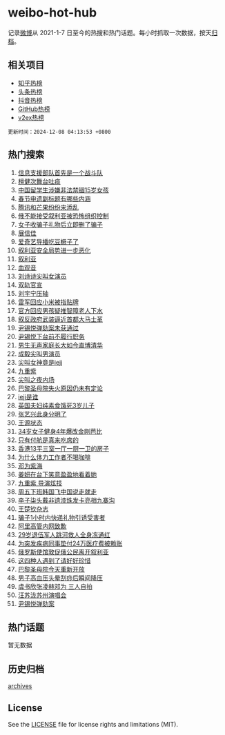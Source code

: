 # weibo-hot-hub

记录[微博](https://www.weibo.com)从 2021-1-7 日至今的热搜和热门话题。每小时抓取一次数据，按天[归档](archives)。

## 相关项目

- [知乎热榜](https://github.com/lonnyzhang423/zhihu-hot-hub)
- [头条热榜](https://github.com/lonnyzhang423/toutiao-hot-hub)
- [抖音热榜](https://github.com/lonnyzhang423/douyin-hot-hub)
- [GitHub热榜](https://github.com/lonnyzhang423/github-hot-hub)
- [v2ex热榜](https://github.com/lonnyzhang423/v2ex-hot-hub)


`更新时间：2024-12-08 04:13:53 +0800`

## 热门搜索

1. [信息支援部队首先是一个战斗队](https://m.weibo.cn/search?containerid=100103type%3D1%26t%3D10%26q%3D%23%E4%BF%A1%E6%81%AF%E6%94%AF%E6%8F%B4%E9%83%A8%E9%98%9F%E9%A6%96%E5%85%88%E6%98%AF%E4%B8%80%E4%B8%AA%E6%88%98%E6%96%97%E9%98%9F%23&stream_entry_id=51&isnewpage=1&extparam=seat%3D1%26stream_entry_id%3D51%26c_type%3D51%26dgr%3D0%26cate%3D10103%26pos%3D0%26q%3D%2523%25E4%25BF%25A1%25E6%2581%25AF%25E6%2594%25AF%25E6%258F%25B4%25E9%2583%25A8%25E9%2598%259F%25E9%25A6%2596%25E5%2585%2588%25E6%2598%25AF%25E4%25B8%2580%25E4%25B8%25AA%25E6%2588%2598%25E6%2596%2597%25E9%2598%259F%2523%26filter_type%3Drealtimehot%26display_time%3D1733602432%26pre_seqid%3D173360243246802220954116)
1. [檀健次舞台吐痰](https://m.weibo.cn/search?containerid=100103type%3D1%26t%3D10%26q%3D%E6%AA%80%E5%81%A5%E6%AC%A1%E8%88%9E%E5%8F%B0%E5%90%90%E7%97%B0&stream_entry_id=31&isnewpage=1&extparam=seat%3D1%26stream_entry_id%3D31%26band_rank%3D1%26flag%3D2%26filter_type%3Drealtimehot%26c_type%3D31%26lcate%3D5001%26q%3D%25E6%25AA%2580%25E5%2581%25A5%25E6%25AC%25A1%25E8%2588%259E%25E5%258F%25B0%25E5%2590%2590%25E7%2597%25B0%26cate%3D5001%26pos%3D0%26realpos%3D1%26dgr%3D0%26display_time%3D1733602432%26pre_seqid%3D173360243246802220954116)
1. [中国留学生涉嫌非法禁锢15岁女孩](https://m.weibo.cn/search?containerid=100103type%3D1%26t%3D10%26q%3D%23%E4%B8%AD%E5%9B%BD%E7%95%99%E5%AD%A6%E7%94%9F%E6%B6%89%E5%AB%8C%E9%9D%9E%E6%B3%95%E7%A6%81%E9%94%A215%E5%B2%81%E5%A5%B3%E5%AD%A9%23&stream_entry_id=31&isnewpage=1&extparam=seat%3D1%26stream_entry_id%3D31%26band_rank%3D2%26flag%3D2%26filter_type%3Drealtimehot%26c_type%3D31%26lcate%3D5001%26q%3D%2523%25E4%25B8%25AD%25E5%259B%25BD%25E7%2595%2599%25E5%25AD%25A6%25E7%2594%259F%25E6%25B6%2589%25E5%25AB%258C%25E9%259D%259E%25E6%25B3%2595%25E7%25A6%2581%25E9%2594%25A215%25E5%25B2%2581%25E5%25A5%25B3%25E5%25AD%25A9%2523%26cate%3D5001%26pos%3D1%26realpos%3D2%26dgr%3D0%26display_time%3D1733602432%26pre_seqid%3D173360243246802220954116)
1. [春节申遗副标题有哪些内涵](https://m.weibo.cn/search?containerid=100103type%3D1%26t%3D10%26q%3D%23%E6%98%A5%E8%8A%82%E7%94%B3%E9%81%97%E5%89%AF%E6%A0%87%E9%A2%98%E6%9C%89%E5%93%AA%E4%BA%9B%E5%86%85%E6%B6%B5%23&stream_entry_id=31&isnewpage=1&extparam=seat%3D1%26stream_entry_id%3D31%26band_rank%3D3%26flag%3D0%26filter_type%3Drealtimehot%26c_type%3D31%26lcate%3D5001%26q%3D%2523%25E6%2598%25A5%25E8%258A%2582%25E7%2594%25B3%25E9%2581%2597%25E5%2589%25AF%25E6%25A0%2587%25E9%25A2%2598%25E6%259C%2589%25E5%2593%25AA%25E4%25BA%259B%25E5%2586%2585%25E6%25B6%25B5%2523%26cate%3D5001%26pos%3D2%26realpos%3D3%26dgr%3D0%26display_time%3D1733602432%26pre_seqid%3D173360243246802220954116)
1. [腾讯和芒果纷纷来添乱](https://m.weibo.cn/search?containerid=100103type%3D1%26t%3D10%26q%3D%E8%85%BE%E8%AE%AF%E5%92%8C%E8%8A%92%E6%9E%9C%E7%BA%B7%E7%BA%B7%E6%9D%A5%E6%B7%BB%E4%B9%B1&stream_entry_id=31&isnewpage=1&extparam=seat%3D1%26stream_entry_id%3D31%26band_rank%3D4%26flag%3D2%26filter_type%3Drealtimehot%26c_type%3D31%26lcate%3D5001%26q%3D%25E8%2585%25BE%25E8%25AE%25AF%25E5%2592%258C%25E8%258A%2592%25E6%259E%259C%25E7%25BA%25B7%25E7%25BA%25B7%25E6%259D%25A5%25E6%25B7%25BB%25E4%25B9%25B1%26cate%3D5001%26pos%3D3%26realpos%3D4%26dgr%3D0%26display_time%3D1733602432%26pre_seqid%3D173360243246802220954116)
1. [俄不能接受叙利亚被恐怖组织控制](https://m.weibo.cn/search?containerid=100103type%3D1%26t%3D10%26q%3D%23%E4%BF%84%E4%B8%8D%E8%83%BD%E6%8E%A5%E5%8F%97%E5%8F%99%E5%88%A9%E4%BA%9A%E8%A2%AB%E6%81%90%E6%80%96%E7%BB%84%E7%BB%87%E6%8E%A7%E5%88%B6%23&stream_entry_id=31&isnewpage=1&extparam=seat%3D1%26stream_entry_id%3D31%26band_rank%3D5%26flag%3D0%26filter_type%3Drealtimehot%26c_type%3D31%26lcate%3D5001%26q%3D%2523%25E4%25BF%2584%25E4%25B8%258D%25E8%2583%25BD%25E6%258E%25A5%25E5%258F%2597%25E5%258F%2599%25E5%2588%25A9%25E4%25BA%259A%25E8%25A2%25AB%25E6%2581%2590%25E6%2580%2596%25E7%25BB%2584%25E7%25BB%2587%25E6%258E%25A7%25E5%2588%25B6%2523%26cate%3D5001%26pos%3D4%26realpos%3D5%26dgr%3D0%26display_time%3D1733602432%26pre_seqid%3D173360243246802220954116)
1. [女子收骗子礼物后立即删了骗子](https://m.weibo.cn/search?containerid=100103type%3D1%26t%3D10%26q%3D%23%E5%A5%B3%E5%AD%90%E6%94%B6%E9%AA%97%E5%AD%90%E7%A4%BC%E7%89%A9%E5%90%8E%E7%AB%8B%E5%8D%B3%E5%88%A0%E4%BA%86%E9%AA%97%E5%AD%90%23&stream_entry_id=31&isnewpage=1&extparam=seat%3D1%26stream_entry_id%3D31%26band_rank%3D6%26flag%3D0%26filter_type%3Drealtimehot%26c_type%3D31%26lcate%3D5001%26q%3D%2523%25E5%25A5%25B3%25E5%25AD%2590%25E6%2594%25B6%25E9%25AA%2597%25E5%25AD%2590%25E7%25A4%25BC%25E7%2589%25A9%25E5%2590%258E%25E7%25AB%258B%25E5%258D%25B3%25E5%2588%25A0%25E4%25BA%2586%25E9%25AA%2597%25E5%25AD%2590%2523%26cate%3D5001%26pos%3D5%26realpos%3D6%26dgr%3D0%26display_time%3D1733602432%26pre_seqid%3D173360243246802220954116)
1. [展信佳](https://m.weibo.cn/search?containerid=100103type%3D1%26t%3D10%26q%3D%E5%B1%95%E4%BF%A1%E4%BD%B3&stream_entry_id=31&isnewpage=1&extparam=seat%3D1%26stream_entry_id%3D31%26band_rank%3D7%26flag%3D2%26filter_type%3Drealtimehot%26c_type%3D31%26lcate%3D5001%26q%3D%25E5%25B1%2595%25E4%25BF%25A1%25E4%25BD%25B3%26cate%3D5001%26pos%3D6%26realpos%3D7%26dgr%3D0%26display_time%3D1733602432%26pre_seqid%3D173360243246802220954116)
1. [爱奇艺导播吃豆橛子了](https://m.weibo.cn/search?containerid=100103type%3D1%26t%3D10%26q%3D%E7%88%B1%E5%A5%87%E8%89%BA%E5%AF%BC%E6%92%AD%E5%90%83%E8%B1%86%E6%A9%9B%E5%AD%90%E4%BA%86&stream_entry_id=31&isnewpage=1&extparam=seat%3D1%26stream_entry_id%3D31%26band_rank%3D8%26flag%3D2%26filter_type%3Drealtimehot%26c_type%3D31%26lcate%3D5001%26q%3D%25E7%2588%25B1%25E5%25A5%2587%25E8%2589%25BA%25E5%25AF%25BC%25E6%2592%25AD%25E5%2590%2583%25E8%25B1%2586%25E6%25A9%259B%25E5%25AD%2590%25E4%25BA%2586%26cate%3D5001%26pos%3D7%26realpos%3D8%26dgr%3D0%26display_time%3D1733602432%26pre_seqid%3D173360243246802220954116)
1. [叙利亚安全局势进一步恶化](https://m.weibo.cn/search?containerid=100103type%3D1%26t%3D10%26q%3D%23%E5%8F%99%E5%88%A9%E4%BA%9A%E5%AE%89%E5%85%A8%E5%B1%80%E5%8A%BF%E8%BF%9B%E4%B8%80%E6%AD%A5%E6%81%B6%E5%8C%96%23&stream_entry_id=31&isnewpage=1&extparam=seat%3D1%26stream_entry_id%3D31%26band_rank%3D9%26flag%3D0%26filter_type%3Drealtimehot%26c_type%3D31%26lcate%3D5001%26q%3D%2523%25E5%258F%2599%25E5%2588%25A9%25E4%25BA%259A%25E5%25AE%2589%25E5%2585%25A8%25E5%25B1%2580%25E5%258A%25BF%25E8%25BF%259B%25E4%25B8%2580%25E6%25AD%25A5%25E6%2581%25B6%25E5%258C%2596%2523%26cate%3D5001%26pos%3D8%26realpos%3D9%26dgr%3D0%26display_time%3D1733602432%26pre_seqid%3D173360243246802220954116)
1. [叙利亚](https://m.weibo.cn/search?containerid=100103type%3D1%26t%3D10%26q%3D%E5%8F%99%E5%88%A9%E4%BA%9A&stream_entry_id=31&isnewpage=1&extparam=seat%3D1%26stream_entry_id%3D31%26band_rank%3D10%26flag%3D0%26filter_type%3Drealtimehot%26c_type%3D31%26lcate%3D5001%26q%3D%25E5%258F%2599%25E5%2588%25A9%25E4%25BA%259A%26cate%3D5001%26pos%3D9%26realpos%3D10%26dgr%3D0%26display_time%3D1733602432%26pre_seqid%3D173360243246802220954116)
1. [血观音](https://m.weibo.cn/search?containerid=100103type%3D1%26t%3D10%26q%3D%E8%A1%80%E8%A7%82%E9%9F%B3&stream_entry_id=31&isnewpage=1&extparam=seat%3D1%26stream_entry_id%3D31%26band_rank%3D11%26flag%3D1%26filter_type%3Drealtimehot%26c_type%3D31%26lcate%3D5001%26q%3D%25E8%25A1%2580%25E8%25A7%2582%25E9%259F%25B3%26cate%3D5001%26pos%3D10%26realpos%3D11%26dgr%3D0%26display_time%3D1733602432%26pre_seqid%3D173360243246802220954116)
1. [刘诗诗尖叫女演员](https://m.weibo.cn/search?containerid=100103type%3D1%26t%3D10%26q%3D%23%E5%88%98%E8%AF%97%E8%AF%97%E5%B0%96%E5%8F%AB%E5%A5%B3%E6%BC%94%E5%91%98%23&stream_entry_id=31&isnewpage=1&extparam=seat%3D1%26stream_entry_id%3D31%26band_rank%3D12%26flag%3D0%26filter_type%3Drealtimehot%26c_type%3D31%26lcate%3D5001%26q%3D%2523%25E5%2588%2598%25E8%25AF%2597%25E8%25AF%2597%25E5%25B0%2596%25E5%258F%25AB%25E5%25A5%25B3%25E6%25BC%2594%25E5%2591%2598%2523%26cate%3D5001%26pos%3D11%26realpos%3D12%26dgr%3D0%26display_time%3D1733602432%26pre_seqid%3D173360243246802220954116)
1. [双轨官宣](https://m.weibo.cn/search?containerid=100103type%3D1%26t%3D10%26q%3D%23%E5%8F%8C%E8%BD%A8%E5%AE%98%E5%AE%A3%23&stream_entry_id=31&isnewpage=1&extparam=seat%3D1%26stream_entry_id%3D31%26band_rank%3D13%26flag%3D0%26filter_type%3Drealtimehot%26c_type%3D31%26lcate%3D5001%26q%3D%2523%25E5%258F%258C%25E8%25BD%25A8%25E5%25AE%2598%25E5%25AE%25A3%2523%26cate%3D5001%26pos%3D12%26realpos%3D13%26dgr%3D0%26display_time%3D1733602432%26pre_seqid%3D173360243246802220954116)
1. [刘宇宁压轴](https://m.weibo.cn/search?containerid=100103type%3D1%26t%3D10%26q%3D%E5%88%98%E5%AE%87%E5%AE%81%E5%8E%8B%E8%BD%B4&stream_entry_id=31&isnewpage=1&extparam=seat%3D1%26stream_entry_id%3D31%26band_rank%3D14%26flag%3D0%26filter_type%3Drealtimehot%26c_type%3D31%26lcate%3D5001%26q%3D%25E5%2588%2598%25E5%25AE%2587%25E5%25AE%2581%25E5%258E%258B%25E8%25BD%25B4%26cate%3D5001%26pos%3D13%26realpos%3D14%26dgr%3D0%26display_time%3D1733602432%26pre_seqid%3D173360243246802220954116)
1. [雷军回应小米被指贴牌](https://m.weibo.cn/search?containerid=100103type%3D1%26t%3D10%26q%3D%23%E9%9B%B7%E5%86%9B%E5%9B%9E%E5%BA%94%E5%B0%8F%E7%B1%B3%E8%A2%AB%E6%8C%87%E8%B4%B4%E7%89%8C%23&stream_entry_id=31&isnewpage=1&extparam=seat%3D1%26stream_entry_id%3D31%26band_rank%3D15%26flag%3D0%26filter_type%3Drealtimehot%26c_type%3D31%26lcate%3D5001%26q%3D%2523%25E9%259B%25B7%25E5%2586%259B%25E5%259B%259E%25E5%25BA%2594%25E5%25B0%258F%25E7%25B1%25B3%25E8%25A2%25AB%25E6%258C%2587%25E8%25B4%25B4%25E7%2589%258C%2523%26cate%3D5001%26pos%3D14%26realpos%3D15%26dgr%3D0%26display_time%3D1733602432%26pre_seqid%3D173360243246802220954116)
1. [官方回应男孩疑推智障老人下水](https://m.weibo.cn/search?containerid=100103type%3D1%26t%3D10%26q%3D%23%E5%AE%98%E6%96%B9%E5%9B%9E%E5%BA%94%E7%94%B7%E5%AD%A9%E7%96%91%E6%8E%A8%E6%99%BA%E9%9A%9C%E8%80%81%E4%BA%BA%E4%B8%8B%E6%B0%B4%23&stream_entry_id=31&isnewpage=1&extparam=seat%3D1%26stream_entry_id%3D31%26band_rank%3D16%26flag%3D0%26filter_type%3Drealtimehot%26c_type%3D31%26lcate%3D5001%26q%3D%2523%25E5%25AE%2598%25E6%2596%25B9%25E5%259B%259E%25E5%25BA%2594%25E7%2594%25B7%25E5%25AD%25A9%25E7%2596%2591%25E6%258E%25A8%25E6%2599%25BA%25E9%259A%259C%25E8%2580%2581%25E4%25BA%25BA%25E4%25B8%258B%25E6%25B0%25B4%2523%26cate%3D5001%26pos%3D15%26realpos%3D16%26dgr%3D0%26display_time%3D1733602432%26pre_seqid%3D173360243246802220954116)
1. [叙反政府武装逼近首都大马士革](https://m.weibo.cn/search?containerid=100103type%3D1%26t%3D10%26q%3D%23%E5%8F%99%E5%8F%8D%E6%94%BF%E5%BA%9C%E6%AD%A6%E8%A3%85%E9%80%BC%E8%BF%91%E9%A6%96%E9%83%BD%E5%A4%A7%E9%A9%AC%E5%A3%AB%E9%9D%A9%23&stream_entry_id=31&isnewpage=1&extparam=seat%3D1%26stream_entry_id%3D31%26band_rank%3D17%26flag%3D0%26filter_type%3Drealtimehot%26c_type%3D31%26lcate%3D5001%26q%3D%2523%25E5%258F%2599%25E5%258F%258D%25E6%2594%25BF%25E5%25BA%259C%25E6%25AD%25A6%25E8%25A3%2585%25E9%2580%25BC%25E8%25BF%2591%25E9%25A6%2596%25E9%2583%25BD%25E5%25A4%25A7%25E9%25A9%25AC%25E5%25A3%25AB%25E9%259D%25A9%2523%26cate%3D5001%26pos%3D16%26realpos%3D17%26dgr%3D0%26display_time%3D1733602432%26pre_seqid%3D173360243246802220954116)
1. [尹锡悦弹劾案未获通过](https://m.weibo.cn/search?containerid=100103type%3D1%26t%3D10%26q%3D%23%E5%B0%B9%E9%94%A1%E6%82%A6%E5%BC%B9%E5%8A%BE%E6%A1%88%E6%9C%AA%E8%8E%B7%E9%80%9A%E8%BF%87%23&stream_entry_id=31&isnewpage=1&extparam=seat%3D1%26stream_entry_id%3D31%26band_rank%3D18%26flag%3D0%26filter_type%3Drealtimehot%26c_type%3D31%26lcate%3D5001%26q%3D%2523%25E5%25B0%25B9%25E9%2594%25A1%25E6%2582%25A6%25E5%25BC%25B9%25E5%258A%25BE%25E6%25A1%2588%25E6%259C%25AA%25E8%258E%25B7%25E9%2580%259A%25E8%25BF%2587%2523%26cate%3D5001%26pos%3D17%26realpos%3D18%26dgr%3D0%26display_time%3D1733602432%26pre_seqid%3D173360243246802220954116)
1. [尹锡悦下台前不履行职务](https://m.weibo.cn/search?containerid=100103type%3D1%26t%3D10%26q%3D%23%E5%B0%B9%E9%94%A1%E6%82%A6%E4%B8%8B%E5%8F%B0%E5%89%8D%E4%B8%8D%E5%B1%A5%E8%A1%8C%E8%81%8C%E5%8A%A1%23&stream_entry_id=31&isnewpage=1&extparam=seat%3D1%26stream_entry_id%3D31%26band_rank%3D19%26flag%3D0%26filter_type%3Drealtimehot%26c_type%3D31%26lcate%3D5001%26q%3D%2523%25E5%25B0%25B9%25E9%2594%25A1%25E6%2582%25A6%25E4%25B8%258B%25E5%258F%25B0%25E5%2589%258D%25E4%25B8%258D%25E5%25B1%25A5%25E8%25A1%258C%25E8%2581%258C%25E5%258A%25A1%2523%26cate%3D5001%26pos%3D18%26realpos%3D19%26dgr%3D0%26display_time%3D1733602432%26pre_seqid%3D173360243246802220954116)
1. [男生无声家庭长大如今直博清华](https://m.weibo.cn/search?containerid=100103type%3D1%26t%3D10%26q%3D%23%E7%94%B7%E7%94%9F%E6%97%A0%E5%A3%B0%E5%AE%B6%E5%BA%AD%E9%95%BF%E5%A4%A7%E5%A6%82%E4%BB%8A%E7%9B%B4%E5%8D%9A%E6%B8%85%E5%8D%8E%23&stream_entry_id=31&isnewpage=1&extparam=seat%3D1%26stream_entry_id%3D31%26band_rank%3D20%26flag%3D32768%26filter_type%3Drealtimehot%26c_type%3D31%26lcate%3D5001%26q%3D%2523%25E7%2594%25B7%25E7%2594%259F%25E6%2597%25A0%25E5%25A3%25B0%25E5%25AE%25B6%25E5%25BA%25AD%25E9%2595%25BF%25E5%25A4%25A7%25E5%25A6%2582%25E4%25BB%258A%25E7%259B%25B4%25E5%258D%259A%25E6%25B8%2585%25E5%258D%258E%2523%26cate%3D5001%26pos%3D19%26realpos%3D20%26dgr%3D0%26display_time%3D1733602432%26pre_seqid%3D173360243246802220954116)
1. [成毅尖叫男演员](https://m.weibo.cn/search?containerid=100103type%3D1%26t%3D10%26q%3D%E6%88%90%E6%AF%85%E5%B0%96%E5%8F%AB%E7%94%B7%E6%BC%94%E5%91%98&stream_entry_id=31&isnewpage=1&extparam=seat%3D1%26stream_entry_id%3D31%26band_rank%3D21%26flag%3D0%26filter_type%3Drealtimehot%26c_type%3D31%26lcate%3D5001%26q%3D%25E6%2588%2590%25E6%25AF%2585%25E5%25B0%2596%25E5%258F%25AB%25E7%2594%25B7%25E6%25BC%2594%25E5%2591%2598%26cate%3D5001%26pos%3D20%26realpos%3D21%26dgr%3D0%26display_time%3D1733602432%26pre_seqid%3D173360243246802220954116)
1. [尖叫女神竟是iejj](https://m.weibo.cn/search?containerid=100103type%3D1%26t%3D10%26q%3D%E5%B0%96%E5%8F%AB%E5%A5%B3%E7%A5%9E%E7%AB%9F%E6%98%AFiejj&stream_entry_id=31&isnewpage=1&extparam=seat%3D1%26stream_entry_id%3D31%26band_rank%3D22%26flag%3D0%26filter_type%3Drealtimehot%26c_type%3D31%26lcate%3D5001%26q%3D%25E5%25B0%2596%25E5%258F%25AB%25E5%25A5%25B3%25E7%25A5%259E%25E7%25AB%259F%25E6%2598%25AFiejj%26cate%3D5001%26pos%3D21%26realpos%3D22%26dgr%3D0%26display_time%3D1733602432%26pre_seqid%3D173360243246802220954116)
1. [九重紫](https://m.weibo.cn/search?containerid=100103type%3D1%26t%3D10%26q%3D%E4%B9%9D%E9%87%8D%E7%B4%AB&stream_entry_id=31&isnewpage=1&extparam=seat%3D1%26stream_entry_id%3D31%26band_rank%3D23%26flag%3D0%26filter_type%3Drealtimehot%26c_type%3D31%26lcate%3D5001%26q%3D%25E4%25B9%259D%25E9%2587%258D%25E7%25B4%25AB%26cate%3D5001%26pos%3D22%26realpos%3D23%26dgr%3D0%26display_time%3D1733602432%26pre_seqid%3D173360243246802220954116)
1. [尖叫之夜内场](https://m.weibo.cn/search?containerid=100103type%3D1%26t%3D10%26q%3D%E5%B0%96%E5%8F%AB%E4%B9%8B%E5%A4%9C%E5%86%85%E5%9C%BA&stream_entry_id=31&isnewpage=1&extparam=seat%3D1%26stream_entry_id%3D31%26band_rank%3D24%26flag%3D0%26filter_type%3Drealtimehot%26c_type%3D31%26lcate%3D5001%26q%3D%25E5%25B0%2596%25E5%258F%25AB%25E4%25B9%258B%25E5%25A4%259C%25E5%2586%2585%25E5%259C%25BA%26cate%3D5001%26pos%3D23%26realpos%3D24%26dgr%3D0%26display_time%3D1733602432%26pre_seqid%3D173360243246802220954116)
1. [巴黎圣母院失火原因仍未有定论](https://m.weibo.cn/search?containerid=100103type%3D1%26t%3D10%26q%3D%23%E5%B7%B4%E9%BB%8E%E5%9C%A3%E6%AF%8D%E9%99%A2%E5%A4%B1%E7%81%AB%E5%8E%9F%E5%9B%A0%E4%BB%8D%E6%9C%AA%E6%9C%89%E5%AE%9A%E8%AE%BA%23&stream_entry_id=31&isnewpage=1&extparam=seat%3D1%26stream_entry_id%3D31%26band_rank%3D25%26flag%3D1%26filter_type%3Drealtimehot%26c_type%3D31%26lcate%3D5001%26q%3D%2523%25E5%25B7%25B4%25E9%25BB%258E%25E5%259C%25A3%25E6%25AF%258D%25E9%2599%25A2%25E5%25A4%25B1%25E7%2581%25AB%25E5%258E%259F%25E5%259B%25A0%25E4%25BB%258D%25E6%259C%25AA%25E6%259C%2589%25E5%25AE%259A%25E8%25AE%25BA%2523%26cate%3D5001%26pos%3D24%26realpos%3D25%26dgr%3D0%26display_time%3D1733602432%26pre_seqid%3D173360243246802220954116)
1. [iejj是谁](https://m.weibo.cn/search?containerid=100103type%3D1%26t%3D10%26q%3Diejj%E6%98%AF%E8%B0%81&stream_entry_id=31&isnewpage=1&extparam=seat%3D1%26stream_entry_id%3D31%26band_rank%3D26%26flag%3D0%26filter_type%3Drealtimehot%26c_type%3D31%26lcate%3D5001%26q%3Diejj%25E6%2598%25AF%25E8%25B0%2581%26cate%3D5001%26pos%3D25%26realpos%3D26%26dgr%3D0%26display_time%3D1733602432%26pre_seqid%3D173360243246802220954116)
1. [英国夫妇纯素食饿死3岁儿子](https://m.weibo.cn/search?containerid=100103type%3D1%26t%3D10%26q%3D%23%E8%8B%B1%E5%9B%BD%E5%A4%AB%E5%A6%87%E7%BA%AF%E7%B4%A0%E9%A3%9F%E9%A5%BF%E6%AD%BB3%E5%B2%81%E5%84%BF%E5%AD%90%23&stream_entry_id=31&isnewpage=1&extparam=seat%3D1%26stream_entry_id%3D31%26band_rank%3D27%26flag%3D0%26filter_type%3Drealtimehot%26c_type%3D31%26lcate%3D5001%26q%3D%2523%25E8%258B%25B1%25E5%259B%25BD%25E5%25A4%25AB%25E5%25A6%2587%25E7%25BA%25AF%25E7%25B4%25A0%25E9%25A3%259F%25E9%25A5%25BF%25E6%25AD%25BB3%25E5%25B2%2581%25E5%2584%25BF%25E5%25AD%2590%2523%26cate%3D5001%26pos%3D26%26realpos%3D27%26dgr%3D0%26display_time%3D1733602432%26pre_seqid%3D173360243246802220954116)
1. [张艺兴此身分明了](https://m.weibo.cn/search?containerid=100103type%3D1%26t%3D10%26q%3D%E5%BC%A0%E8%89%BA%E5%85%B4%E6%AD%A4%E8%BA%AB%E5%88%86%E6%98%8E%E4%BA%86&stream_entry_id=31&isnewpage=1&extparam=seat%3D1%26stream_entry_id%3D31%26band_rank%3D28%26flag%3D0%26filter_type%3Drealtimehot%26c_type%3D31%26lcate%3D5001%26q%3D%25E5%25BC%25A0%25E8%2589%25BA%25E5%2585%25B4%25E6%25AD%25A4%25E8%25BA%25AB%25E5%2588%2586%25E6%2598%258E%25E4%25BA%2586%26cate%3D5001%26pos%3D27%26realpos%3D28%26dgr%3D0%26display_time%3D1733602432%26pre_seqid%3D173360243246802220954116)
1. [王源状态](https://m.weibo.cn/search?containerid=100103type%3D1%26t%3D10%26q%3D%E7%8E%8B%E6%BA%90%E7%8A%B6%E6%80%81&stream_entry_id=31&isnewpage=1&extparam=seat%3D1%26stream_entry_id%3D31%26band_rank%3D29%26flag%3D0%26filter_type%3Drealtimehot%26c_type%3D31%26lcate%3D5001%26q%3D%25E7%258E%258B%25E6%25BA%2590%25E7%258A%25B6%25E6%2580%2581%26cate%3D5001%26pos%3D28%26realpos%3D29%26dgr%3D0%26display_time%3D1733602432%26pre_seqid%3D173360243246802220954116)
1. [34岁女子健身4年爆改金刚芭比](https://m.weibo.cn/search?containerid=100103type%3D1%26t%3D10%26q%3D%2334%E5%B2%81%E5%A5%B3%E5%AD%90%E5%81%A5%E8%BA%AB4%E5%B9%B4%E7%88%86%E6%94%B9%E9%87%91%E5%88%9A%E8%8A%AD%E6%AF%94%23&stream_entry_id=31&isnewpage=1&extparam=seat%3D1%26stream_entry_id%3D31%26band_rank%3D30%26flag%3D0%26filter_type%3Drealtimehot%26c_type%3D31%26lcate%3D5001%26q%3D%252334%25E5%25B2%2581%25E5%25A5%25B3%25E5%25AD%2590%25E5%2581%25A5%25E8%25BA%25AB4%25E5%25B9%25B4%25E7%2588%2586%25E6%2594%25B9%25E9%2587%2591%25E5%2588%259A%25E8%258A%25AD%25E6%25AF%2594%2523%26cate%3D5001%26pos%3D29%26realpos%3D30%26dgr%3D0%26display_time%3D1733602432%26pre_seqid%3D173360243246802220954116)
1. [只有付航是真来吃席的](https://m.weibo.cn/search?containerid=100103type%3D1%26t%3D10%26q%3D%E5%8F%AA%E6%9C%89%E4%BB%98%E8%88%AA%E6%98%AF%E7%9C%9F%E6%9D%A5%E5%90%83%E5%B8%AD%E7%9A%84&stream_entry_id=31&isnewpage=1&extparam=seat%3D1%26stream_entry_id%3D31%26band_rank%3D31%26flag%3D0%26filter_type%3Drealtimehot%26c_type%3D31%26lcate%3D5001%26q%3D%25E5%258F%25AA%25E6%259C%2589%25E4%25BB%2598%25E8%2588%25AA%25E6%2598%25AF%25E7%259C%259F%25E6%259D%25A5%25E5%2590%2583%25E5%25B8%25AD%25E7%259A%2584%26cate%3D5001%26pos%3D30%26realpos%3D31%26dgr%3D0%26display_time%3D1733602432%26pre_seqid%3D173360243246802220954116)
1. [香港13平三室一厅一厨一卫的房子](https://m.weibo.cn/search?containerid=100103type%3D1%26t%3D10%26q%3D%E9%A6%99%E6%B8%AF13%E5%B9%B3%E4%B8%89%E5%AE%A4%E4%B8%80%E5%8E%85%E4%B8%80%E5%8E%A8%E4%B8%80%E5%8D%AB%E7%9A%84%E6%88%BF%E5%AD%90&stream_entry_id=31&isnewpage=1&extparam=seat%3D1%26stream_entry_id%3D31%26band_rank%3D32%26flag%3D0%26filter_type%3Drealtimehot%26c_type%3D31%26lcate%3D5001%26q%3D%25E9%25A6%2599%25E6%25B8%25AF13%25E5%25B9%25B3%25E4%25B8%2589%25E5%25AE%25A4%25E4%25B8%2580%25E5%258E%2585%25E4%25B8%2580%25E5%258E%25A8%25E4%25B8%2580%25E5%258D%25AB%25E7%259A%2584%25E6%2588%25BF%25E5%25AD%2590%26cate%3D5001%26pos%3D31%26realpos%3D32%26dgr%3D0%26display_time%3D1733602432%26pre_seqid%3D173360243246802220954116)
1. [为什么体力工作者不喝咖啡](https://m.weibo.cn/search?containerid=100103type%3D1%26t%3D10%26q%3D%23%E4%B8%BA%E4%BB%80%E4%B9%88%E4%BD%93%E5%8A%9B%E5%B7%A5%E4%BD%9C%E8%80%85%E4%B8%8D%E5%96%9D%E5%92%96%E5%95%A1%23&stream_entry_id=31&isnewpage=1&extparam=seat%3D1%26stream_entry_id%3D31%26band_rank%3D33%26flag%3D0%26filter_type%3Drealtimehot%26c_type%3D31%26lcate%3D5001%26q%3D%2523%25E4%25B8%25BA%25E4%25BB%2580%25E4%25B9%2588%25E4%25BD%2593%25E5%258A%259B%25E5%25B7%25A5%25E4%25BD%259C%25E8%2580%2585%25E4%25B8%258D%25E5%2596%259D%25E5%2592%2596%25E5%2595%25A1%2523%26cate%3D5001%26pos%3D32%26realpos%3D33%26dgr%3D0%26display_time%3D1733602432%26pre_seqid%3D173360243246802220954116)
1. [邓为紫海](https://m.weibo.cn/search?containerid=100103type%3D1%26t%3D10%26q%3D%23%E9%82%93%E4%B8%BA%E7%B4%AB%E6%B5%B7%23&stream_entry_id=31&isnewpage=1&extparam=seat%3D1%26stream_entry_id%3D31%26band_rank%3D34%26flag%3D0%26filter_type%3Drealtimehot%26c_type%3D31%26lcate%3D5001%26q%3D%2523%25E9%2582%2593%25E4%25B8%25BA%25E7%25B4%25AB%25E6%25B5%25B7%2523%26cate%3D5001%26pos%3D33%26realpos%3D34%26dgr%3D0%26display_time%3D1733602432%26pre_seqid%3D173360243246802220954116)
1. [姜妍在台下笑意盈盈地看着她](https://m.weibo.cn/search?containerid=100103type%3D1%26t%3D10%26q%3D%E5%A7%9C%E5%A6%8D%E5%9C%A8%E5%8F%B0%E4%B8%8B%E7%AC%91%E6%84%8F%E7%9B%88%E7%9B%88%E5%9C%B0%E7%9C%8B%E7%9D%80%E5%A5%B9&stream_entry_id=31&isnewpage=1&extparam=seat%3D1%26stream_entry_id%3D31%26band_rank%3D35%26flag%3D0%26filter_type%3Drealtimehot%26c_type%3D31%26lcate%3D5001%26q%3D%25E5%25A7%259C%25E5%25A6%258D%25E5%259C%25A8%25E5%258F%25B0%25E4%25B8%258B%25E7%25AC%2591%25E6%2584%258F%25E7%259B%2588%25E7%259B%2588%25E5%259C%25B0%25E7%259C%258B%25E7%259D%2580%25E5%25A5%25B9%26cate%3D5001%26pos%3D34%26realpos%3D35%26dgr%3D0%26display_time%3D1733602432%26pre_seqid%3D173360243246802220954116)
1. [九重紫 导演炫技](https://m.weibo.cn/search?containerid=100103type%3D1%26t%3D10%26q%3D%E4%B9%9D%E9%87%8D%E7%B4%AB+%E5%AF%BC%E6%BC%94%E7%82%AB%E6%8A%80&stream_entry_id=31&isnewpage=1&extparam=seat%3D1%26stream_entry_id%3D31%26band_rank%3D36%26flag%3D0%26filter_type%3Drealtimehot%26c_type%3D31%26lcate%3D5001%26q%3D%25E4%25B9%259D%25E9%2587%258D%25E7%25B4%25AB%2520%25E5%25AF%25BC%25E6%25BC%2594%25E7%2582%25AB%25E6%258A%2580%26cate%3D5001%26pos%3D35%26realpos%3D36%26dgr%3D0%26display_time%3D1733602432%26pre_seqid%3D173360243246802220954116)
1. [周五下班韩国飞中国说走就走](https://m.weibo.cn/search?containerid=100103type%3D1%26t%3D10%26q%3D%23%E5%91%A8%E4%BA%94%E4%B8%8B%E7%8F%AD%E9%9F%A9%E5%9B%BD%E9%A3%9E%E4%B8%AD%E5%9B%BD%E8%AF%B4%E8%B5%B0%E5%B0%B1%E8%B5%B0%23&stream_entry_id=31&isnewpage=1&extparam=seat%3D1%26stream_entry_id%3D31%26band_rank%3D37%26flag%3D0%26filter_type%3Drealtimehot%26c_type%3D31%26lcate%3D5001%26q%3D%2523%25E5%2591%25A8%25E4%25BA%2594%25E4%25B8%258B%25E7%258F%25AD%25E9%259F%25A9%25E5%259B%25BD%25E9%25A3%259E%25E4%25B8%25AD%25E5%259B%25BD%25E8%25AF%25B4%25E8%25B5%25B0%25E5%25B0%25B1%25E8%25B5%25B0%2523%26cate%3D5001%26pos%3D36%26realpos%3D37%26dgr%3D0%26display_time%3D1733602432%26pre_seqid%3D173360243246802220954116)
1. [李子柒头戴非遗漆珠发卡亮相九寨沟](https://m.weibo.cn/search?containerid=100103type%3D1%26t%3D10%26q%3D%23%E6%9D%8E%E5%AD%90%E6%9F%92%E5%A4%B4%E6%88%B4%E9%9D%9E%E9%81%97%E6%BC%86%E7%8F%A0%E5%8F%91%E5%8D%A1%E4%BA%AE%E7%9B%B8%E4%B9%9D%E5%AF%A8%E6%B2%9F%23&stream_entry_id=31&isnewpage=1&extparam=seat%3D1%26stream_entry_id%3D31%26band_rank%3D38%26flag%3D0%26filter_type%3Drealtimehot%26c_type%3D31%26lcate%3D5001%26q%3D%2523%25E6%259D%258E%25E5%25AD%2590%25E6%259F%2592%25E5%25A4%25B4%25E6%2588%25B4%25E9%259D%259E%25E9%2581%2597%25E6%25BC%2586%25E7%258F%25A0%25E5%258F%2591%25E5%258D%25A1%25E4%25BA%25AE%25E7%259B%25B8%25E4%25B9%259D%25E5%25AF%25A8%25E6%25B2%259F%2523%26cate%3D5001%26pos%3D37%26realpos%3D38%26dgr%3D0%26display_time%3D1733602432%26pre_seqid%3D173360243246802220954116)
1. [王楚钦杂志](https://m.weibo.cn/search?containerid=100103type%3D1%26t%3D10%26q%3D%E7%8E%8B%E6%A5%9A%E9%92%A6%E6%9D%82%E5%BF%97&stream_entry_id=31&isnewpage=1&extparam=seat%3D1%26stream_entry_id%3D31%26band_rank%3D39%26flag%3D0%26filter_type%3Drealtimehot%26c_type%3D31%26lcate%3D5001%26q%3D%25E7%258E%258B%25E6%25A5%259A%25E9%2592%25A6%25E6%259D%2582%25E5%25BF%2597%26cate%3D5001%26pos%3D38%26realpos%3D39%26dgr%3D0%26display_time%3D1733602432%26pre_seqid%3D173360243246802220954116)
1. [骗子1小时内快递礼物引诱受害者](https://m.weibo.cn/search?containerid=100103type%3D1%26t%3D10%26q%3D%23%E9%AA%97%E5%AD%901%E5%B0%8F%E6%97%B6%E5%86%85%E5%BF%AB%E9%80%92%E7%A4%BC%E7%89%A9%E5%BC%95%E8%AF%B1%E5%8F%97%E5%AE%B3%E8%80%85%23&stream_entry_id=31&isnewpage=1&extparam=seat%3D1%26stream_entry_id%3D31%26band_rank%3D40%26flag%3D0%26filter_type%3Drealtimehot%26c_type%3D31%26lcate%3D5001%26q%3D%2523%25E9%25AA%2597%25E5%25AD%25901%25E5%25B0%258F%25E6%2597%25B6%25E5%2586%2585%25E5%25BF%25AB%25E9%2580%2592%25E7%25A4%25BC%25E7%2589%25A9%25E5%25BC%2595%25E8%25AF%25B1%25E5%258F%2597%25E5%25AE%25B3%25E8%2580%2585%2523%26cate%3D5001%26pos%3D39%26realpos%3D40%26dgr%3D0%26display_time%3D1733602432%26pre_seqid%3D173360243246802220954116)
1. [阿里高管内网致歉](https://m.weibo.cn/search?containerid=100103type%3D1%26t%3D10%26q%3D%23%E9%98%BF%E9%87%8C%E9%AB%98%E7%AE%A1%E5%86%85%E7%BD%91%E8%87%B4%E6%AD%89%23&stream_entry_id=31&isnewpage=1&extparam=seat%3D1%26stream_entry_id%3D31%26band_rank%3D41%26flag%3D0%26filter_type%3Drealtimehot%26c_type%3D31%26lcate%3D5001%26q%3D%2523%25E9%2598%25BF%25E9%2587%258C%25E9%25AB%2598%25E7%25AE%25A1%25E5%2586%2585%25E7%25BD%2591%25E8%2587%25B4%25E6%25AD%2589%2523%26cate%3D5001%26pos%3D40%26realpos%3D41%26dgr%3D0%26display_time%3D1733602432%26pre_seqid%3D173360243246802220954116)
1. [29岁退伍军人跳河救人全身冻通红](https://m.weibo.cn/search?containerid=100103type%3D1%26t%3D10%26q%3D%2329%E5%B2%81%E9%80%80%E4%BC%8D%E5%86%9B%E4%BA%BA%E8%B7%B3%E6%B2%B3%E6%95%91%E4%BA%BA%E5%85%A8%E8%BA%AB%E5%86%BB%E9%80%9A%E7%BA%A2%23&stream_entry_id=31&isnewpage=1&extparam=seat%3D1%26stream_entry_id%3D31%26band_rank%3D42%26flag%3D32768%26filter_type%3Drealtimehot%26c_type%3D31%26lcate%3D5001%26q%3D%252329%25E5%25B2%2581%25E9%2580%2580%25E4%25BC%258D%25E5%2586%259B%25E4%25BA%25BA%25E8%25B7%25B3%25E6%25B2%25B3%25E6%2595%2591%25E4%25BA%25BA%25E5%2585%25A8%25E8%25BA%25AB%25E5%2586%25BB%25E9%2580%259A%25E7%25BA%25A2%2523%26cate%3D5001%26pos%3D41%26realpos%3D42%26dgr%3D0%26display_time%3D1733602432%26pre_seqid%3D173360243246802220954116)
1. [为突发疾病同事垫付24万医疗费被赖账](https://m.weibo.cn/search?containerid=100103type%3D1%26t%3D10%26q%3D%23%E4%B8%BA%E7%AA%81%E5%8F%91%E7%96%BE%E7%97%85%E5%90%8C%E4%BA%8B%E5%9E%AB%E4%BB%9824%E4%B8%87%E5%8C%BB%E7%96%97%E8%B4%B9%E8%A2%AB%E8%B5%96%E8%B4%A6%23&stream_entry_id=31&isnewpage=1&extparam=seat%3D1%26stream_entry_id%3D31%26band_rank%3D43%26flag%3D0%26filter_type%3Drealtimehot%26c_type%3D31%26lcate%3D5001%26q%3D%2523%25E4%25B8%25BA%25E7%25AA%2581%25E5%258F%2591%25E7%2596%25BE%25E7%2597%2585%25E5%2590%258C%25E4%25BA%258B%25E5%259E%25AB%25E4%25BB%259824%25E4%25B8%2587%25E5%258C%25BB%25E7%2596%2597%25E8%25B4%25B9%25E8%25A2%25AB%25E8%25B5%2596%25E8%25B4%25A6%2523%26cate%3D5001%26pos%3D42%26realpos%3D43%26dgr%3D0%26display_time%3D1733602432%26pre_seqid%3D173360243246802220954116)
1. [俄罗斯使馆敦促俄公民离开叙利亚](https://m.weibo.cn/search?containerid=100103type%3D1%26t%3D10%26q%3D%23%E4%BF%84%E7%BD%97%E6%96%AF%E4%BD%BF%E9%A6%86%E6%95%A6%E4%BF%83%E4%BF%84%E5%85%AC%E6%B0%91%E7%A6%BB%E5%BC%80%E5%8F%99%E5%88%A9%E4%BA%9A%23&stream_entry_id=31&isnewpage=1&extparam=seat%3D1%26stream_entry_id%3D31%26band_rank%3D44%26flag%3D0%26filter_type%3Drealtimehot%26c_type%3D31%26lcate%3D5001%26q%3D%2523%25E4%25BF%2584%25E7%25BD%2597%25E6%2596%25AF%25E4%25BD%25BF%25E9%25A6%2586%25E6%2595%25A6%25E4%25BF%2583%25E4%25BF%2584%25E5%2585%25AC%25E6%25B0%2591%25E7%25A6%25BB%25E5%25BC%2580%25E5%258F%2599%25E5%2588%25A9%25E4%25BA%259A%2523%26cate%3D5001%26pos%3D43%26realpos%3D44%26dgr%3D0%26display_time%3D1733602432%26pre_seqid%3D173360243246802220954116)
1. [这四种人遇到了请好好珍惜](https://m.weibo.cn/search?containerid=100103type%3D1%26t%3D10%26q%3D%23%E8%BF%99%E5%9B%9B%E7%A7%8D%E4%BA%BA%E9%81%87%E5%88%B0%E4%BA%86%E8%AF%B7%E5%A5%BD%E5%A5%BD%E7%8F%8D%E6%83%9C%23&stream_entry_id=31&isnewpage=1&extparam=seat%3D1%26stream_entry_id%3D31%26band_rank%3D45%26flag%3D0%26filter_type%3Drealtimehot%26c_type%3D31%26lcate%3D5001%26q%3D%2523%25E8%25BF%2599%25E5%259B%259B%25E7%25A7%258D%25E4%25BA%25BA%25E9%2581%2587%25E5%2588%25B0%25E4%25BA%2586%25E8%25AF%25B7%25E5%25A5%25BD%25E5%25A5%25BD%25E7%258F%258D%25E6%2583%259C%2523%26cate%3D5001%26pos%3D44%26realpos%3D45%26dgr%3D0%26display_time%3D1733602432%26pre_seqid%3D173360243246802220954116)
1. [巴黎圣母院今天重新开放](https://m.weibo.cn/search?containerid=100103type%3D1%26t%3D10%26q%3D%23%E5%B7%B4%E9%BB%8E%E5%9C%A3%E6%AF%8D%E9%99%A2%E4%BB%8A%E5%A4%A9%E9%87%8D%E6%96%B0%E5%BC%80%E6%94%BE%23&stream_entry_id=31&isnewpage=1&extparam=seat%3D1%26stream_entry_id%3D31%26band_rank%3D46%26flag%3D1%26filter_type%3Drealtimehot%26c_type%3D31%26lcate%3D5001%26q%3D%2523%25E5%25B7%25B4%25E9%25BB%258E%25E5%259C%25A3%25E6%25AF%258D%25E9%2599%25A2%25E4%25BB%258A%25E5%25A4%25A9%25E9%2587%258D%25E6%2596%25B0%25E5%25BC%2580%25E6%2594%25BE%2523%26cate%3D5001%26pos%3D45%26realpos%3D46%26dgr%3D0%26display_time%3D1733602432%26pre_seqid%3D173360243246802220954116)
1. [男子高血压头晕刮痧后瞬间降压](https://m.weibo.cn/search?containerid=100103type%3D1%26t%3D10%26q%3D%23%E7%94%B7%E5%AD%90%E9%AB%98%E8%A1%80%E5%8E%8B%E5%A4%B4%E6%99%95%E5%88%AE%E7%97%A7%E5%90%8E%E7%9E%AC%E9%97%B4%E9%99%8D%E5%8E%8B%23&stream_entry_id=31&isnewpage=1&extparam=seat%3D1%26stream_entry_id%3D31%26band_rank%3D47%26flag%3D0%26filter_type%3Drealtimehot%26c_type%3D31%26lcate%3D5001%26q%3D%2523%25E7%2594%25B7%25E5%25AD%2590%25E9%25AB%2598%25E8%25A1%2580%25E5%258E%258B%25E5%25A4%25B4%25E6%2599%2595%25E5%2588%25AE%25E7%2597%25A7%25E5%2590%258E%25E7%259E%25AC%25E9%2597%25B4%25E9%2599%258D%25E5%258E%258B%2523%26cate%3D5001%26pos%3D46%26realpos%3D47%26dgr%3D0%26display_time%3D1733602432%26pre_seqid%3D173360243246802220954116)
1. [虞书欣张凌赫邓为 三人自拍](https://m.weibo.cn/search?containerid=100103type%3D1%26t%3D10%26q%3D%E8%99%9E%E4%B9%A6%E6%AC%A3%E5%BC%A0%E5%87%8C%E8%B5%AB%E9%82%93%E4%B8%BA+%E4%B8%89%E4%BA%BA%E8%87%AA%E6%8B%8D&stream_entry_id=31&isnewpage=1&extparam=seat%3D1%26stream_entry_id%3D31%26band_rank%3D48%26flag%3D0%26filter_type%3Drealtimehot%26c_type%3D31%26lcate%3D5001%26q%3D%25E8%2599%259E%25E4%25B9%25A6%25E6%25AC%25A3%25E5%25BC%25A0%25E5%2587%258C%25E8%25B5%25AB%25E9%2582%2593%25E4%25B8%25BA%2520%25E4%25B8%2589%25E4%25BA%25BA%25E8%2587%25AA%25E6%258B%258D%26cate%3D5001%26pos%3D47%26realpos%3D48%26dgr%3D0%26display_time%3D1733602432%26pre_seqid%3D173360243246802220954116)
1. [汪苏泷苏州演唱会](https://m.weibo.cn/search?containerid=100103type%3D1%26t%3D10%26q%3D%E6%B1%AA%E8%8B%8F%E6%B3%B7%E8%8B%8F%E5%B7%9E%E6%BC%94%E5%94%B1%E4%BC%9A&stream_entry_id=31&isnewpage=1&extparam=seat%3D1%26stream_entry_id%3D31%26band_rank%3D49%26flag%3D0%26filter_type%3Drealtimehot%26c_type%3D31%26lcate%3D5001%26q%3D%25E6%25B1%25AA%25E8%258B%258F%25E6%25B3%25B7%25E8%258B%258F%25E5%25B7%259E%25E6%25BC%2594%25E5%2594%25B1%25E4%25BC%259A%26cate%3D5001%26pos%3D48%26realpos%3D49%26dgr%3D0%26display_time%3D1733602432%26pre_seqid%3D173360243246802220954116)
1. [尹锡悦弹劾案](https://m.weibo.cn/search?containerid=100103type%3D1%26t%3D10%26q%3D%23%E5%B0%B9%E9%94%A1%E6%82%A6%E5%BC%B9%E5%8A%BE%E6%A1%88%23&stream_entry_id=31&isnewpage=1&extparam=seat%3D1%26stream_entry_id%3D31%26band_rank%3D50%26flag%3D0%26filter_type%3Drealtimehot%26c_type%3D31%26lcate%3D5001%26q%3D%2523%25E5%25B0%25B9%25E9%2594%25A1%25E6%2582%25A6%25E5%25BC%25B9%25E5%258A%25BE%25E6%25A1%2588%2523%26cate%3D5001%26pos%3D49%26realpos%3D50%26dgr%3D0%26display_time%3D1733602432%26pre_seqid%3D173360243246802220954116)

## 热门话题

暂无数据

## 历史归档

[archives](archives)

## License

See the [LICENSE](LICENSE) file for license rights and limitations (MIT).
